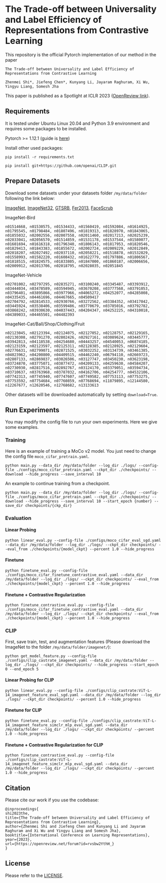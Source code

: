 # The Trade-off between Universality and Label Efficiency of Representations from Contrastive Learning

This repository is the official Pytorch implementation of our method in the paper

```
The Trade-off between Universality and Label Efficiency of Representations from Contrastive Learning

Zhenmei Shi*, Jiefeng Chen*, Kunyang Li, Jayaram Raghuram, Xi Wu, Yingyu Liang, Somesh Jha
```

This paper is published as a Spotlight at ICLR 2023 ([OpenReview link](https://openreview.net/forum?id=rvsbw2YthH_)).

## Requirements

It is tested under Ubuntu Linux 20.04 and Python 3.9 environment and requires some packages to be installed.

Pytorch >= 1.12.1 (guide is [here](https://pytorch.org/get-started/locally/))

Install other used packages:

```
pip install -r requirements.txt

pip install git+https://github.com/openai/CLIP.git
```

## Prepare Datasets

Download some datasets under your datasets folder `/my/data/folder` following the link below:

[ImageNet](https://github.com/pytorch/examples/blob/main/imagenet/extract_ILSVRC.sh), [ImageNet32](https://patrykchrabaszcz.github.io/Imagenet32/), [GTSRB](https://drive.google.com/file/d/1f37CPYd9YYMHuRk6JM7Oy-nFqUvZLFR2/view?usp=sharing), [Fer2013](https://drive.google.com/drive/folders/1f0YDhph4amlXtDRdiMpDLn07ni0SI6Aj?usp=sharing), [FaceScrub](https://drive.google.com/drive/folders/1f0YDhph4amlXtDRdiMpDLn07ni0SI6Aj?usp=sharing)

ImageNet-Bird
```
n01514668, n01530575, n01534433, n01560419, n01592084, n01614925, n01795545, n01798484, n01807496, n01819313, n01828970, n01843065, n01855032, n02002556, n02007558, n02011460, n02017213, n02025239, n02033041, n02056570, n01514859, n01531178, n01537544, n01580077, n01601694, n01616318, n01796340, n01806143, n01817953, n01820546, n01829413, n01843383, n01855672, n02002724, n02009229, n02012849, n02018207, n02027492, n02037110, n02058221, n01518878, n01532829, n01558993, n01582220, n01608432, n01622779, n01797886, n01806567, n01818515, n01824575, n01833805, n01847000, n01860187, n02006656, n02009912, n02013706, n02018795, n02028035, n02051845
```

ImageNet-Vehicle
```
n02701002, n02797295, n02835271, n03100240, n03345487, n03393912, n03444034, n03478589, n03594945, n03670208, n03777568, n03791053, n03796401, n03895866, n03977966, n04065272, n04252077, n04285008, n04335435, n04461696, n04467665, n04509417
n02704792, n02814533, n02930766, n03272562, n03384352, n03417042, n03445924, n03538406, n03599486, n03770679, n03785016, n03792782, n03868242, n03930630, n04037443, n04204347, n04252225, n04310018, n04389033, n04465501, n04482393
```

ImageNet-Cat/Ball/Shop/Clothing/Fruit
```
n02123045, n02123394, n02124075, n02127052, n02128757, n02129165, n02130308, n02791270, n02802426, n02927161, n03089624, n03445777, n03942813, n04118538, n04254680, n04443257, n04540053, n06874185, n02123159, n02123597, n02125311, n02128385, n02128925, n02129604, n02776631, n02799071, n02871525, n03032252, n03134739, n03461385, n04023962, n04200800, n04409515, n04462240, n06794110, n02669723, n02807133, n02869837, n03026506, n03127747, n03450230, n03623198, n03724870, n03775071, n03877472, n04209133, n04259630, n04584207, n02730930, n02817516, n02892767, n03124170, n03379051, n03594734, n03710637, n03763968, n03787032, n04162706, n04254777, n04532106, n07742313, n07745940, n07747607, n07749582, n07753113, n07753275, n07753592, n07754684, n07760859, n07768694, n11879895, n12144580, n12267677, n12620546, n12768682, n13133613

```

Other datasets will be downloaded automatically by setting `download=True`.

## Run Experiments

You may modify the config file to run your own experiments. Here we give some examples.

### Training

Here is an example of training a MoCo v2 model. You just need to change the config file `moco_cifar_pretrain.yaml`.

```
python main.py --data_dir /my/data/folder --log_dir ./logs/ --config-file ./configs/moco_cifar_pretrain.yaml --ckpt_dir ./checkpoints/ --download --hide_progress --save_interval 10
```

An example to continue training from a checkpoint.

```
python main.py --data_dir /my/data/folder --log_dir ./logs/ --config-file ./configs/moco_cifar_pretrain.yaml --ckpt_dir ./checkpoints/ --download --hide_progress --save_interval 10 --start_epoch {number} --save_dir checkpoints/{ckp_dir}
```

### Evaluation

#### Linear Probing

```
python linear_eval.py --config-file ./configs/moco_cifar_eval_sgd.yaml --data_dir /my/data/folder --log_dir ./logs/ --ckpt_dir checkpoints/ --eval_from ./checkpoints/{model_ckpt} --percent 1.0 --hide_progress
```

#### Finetune

```
python finetune_eval.py --config-file ./configs/moco_cifar_finetune_contrastive_eval.yaml --data_dir /my/data/folder --log_dir ./logs/ --ckpt_dir checkpoints/ --eval_from ./checkpoints/{model_ckpt} --percent 1.0 --hide_progress
```

#### Finetune + Contrastive Regularization

```
python finetune_contrastive_eval.py --config-file ./configs/moco_cifar_finetune_contrastive_eval.yaml --data_dir /my/data/folder --log_dir ./logs/ --ckpt_dir checkpoints/ --eval_from ./checkpoints/{model_ckpt} --percent 1.0 --hide_progress
```

### CLIP

First, save train, test, and augmentation features (Please download the ImageNet to the folder `/my/data/folder/imagenet/`):

```
python get_model_feature.py --config-file ./configs/clip_castrate_imagenet.yaml --data_dir /my/data/folder --log_dir ./logs/ --ckpt_dir checkpoints/ --hide_progress --start_epoch 0 --end_epoch 5
```

#### Linear Probing for CLIP

```
python linear_eval.py --config-file ./configs/clip_castrate:ViT-L-14_imagenet_feature_eval_sgd.yaml --data_dir /my/data/folder --log_dir ./logs/ --ckpt_dir checkpoints/ --percent 1.0 --hide_progress
```

#### Finetune for CLIP

```
python finetune_eval.py --config-file ./configs/clip_castrate:ViT-L-14_imagenet_feature_simclr_mlp_eval_sgd.yaml --data_dir /my/data/folder --log_dir ./logs/ --ckpt_dir checkpoints/ --percent 1.0 --hide_progress
```

#### Finetune + Contrastive Regularization for CLIP

```
python finetune_contrastive_eval.py --config-file ./configs/clip_castrate:ViT-L-14_imagenet_feature_simclr_mlp_eval_sgd.yaml --data_dir /my/data/folder --log_dir ./logs/ --ckpt_dir checkpoints/ --percent 1.0 --hide_progress
```

## Citation

Please cite our work if you use the codebase:

```
@inproceedings{
shi2023the,
title={The Trade-off between Universality and Label Efficiency of Representations from Contrastive Learning},
author={Zhenmei Shi and Jiefeng Chen and Kunyang Li and Jayaram Raghuram and Xi Wu and Yingyu Liang and Somesh Jha},
booktitle={International Conference on Learning Representations},
year={2023},
url={https://openreview.net/forum?id=rvsbw2YthH_}
}
```

## License

Please refer to the [LICENSE](LICENSE).
